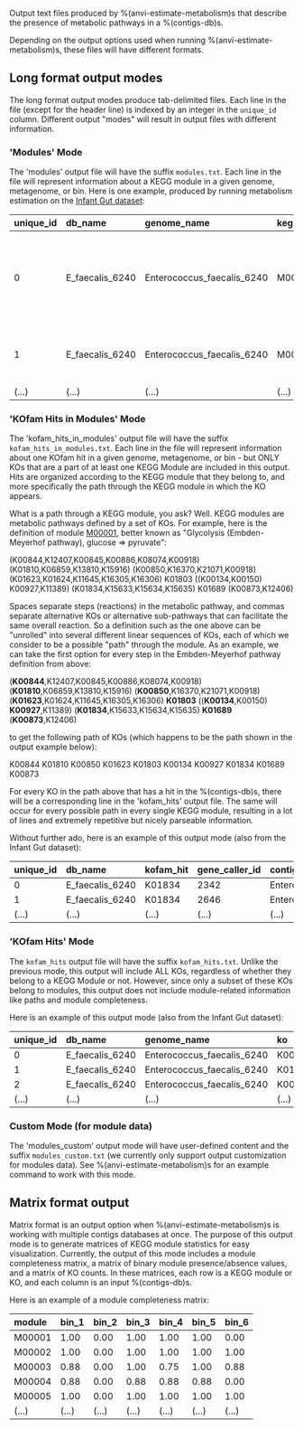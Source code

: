 Output text files produced by %(anvi-estimate-metabolism)s that describe the presence of metabolic pathways in a %(contigs-db)s.

Depending on the output options used when running %(anvi-estimate-metabolism)s, these files will have different formats.

## Long format output modes

The long format output modes produce tab-delimited files. Each line in the file (except for the header line) is indexed by an integer in the `unique_id` column. Different output "modes" will result in output files with different information.

### 'Modules' Mode

The 'modules' output file will have the suffix `modules.txt`. Each line in the file will represent information about a KEGG module in a given genome, metagenome, or bin. Here is one example, produced by running metabolism estimation on the [Infant Gut dataset](http://merenlab.org/tutorials/infant-gut/):

| unique_id | db_name | genome_name | kegg_module | module_name | module_class | module_category | module_subcategory | module_definition | kofam_hits_in_module | gene_caller_ids_in_module | module_completeness | module_is_complete |
|:--|:--|:--|:--|:--|:--|:--|:--|:--|:--|:--|:--|:--|
| 0 | E_faecalis_6240 | Enterococcus_faecalis_6240 | M00001 | Glycolysis (Embden-Meyerhof pathway), glucose => pyruvate | Pathway modules | Carbohydrate metabolism | Central carbohydrate metabolism | """(K00844,K12407,K00845,K00886,K08074,K00918) (K01810,K06859,K13810,K15916) (K00850,K16370,K21071,K00918) (K01623,K01624,K11645,K16305,K16306) K01803 ((K00134,K00150) K00927,K11389) (K01834,K15633,K15634,K15635) K01689 (K00873,K12406)""" | K01834,K00134,K00873,K01689,K01624,K01803,K00927,K00850,K01810,K00845 | 2342,2646,1044,642,226,1041,348,1042,1043,225,600,1608 | 1.0 | True |
| 1 | E_faecalis_6240 | Enterococcus_faecalis_6240 | M00002 | Glycolysis, core module involving three-carbon compounds | Pathway modules | Carbohydrate metabolism | Central carbohydrate metabolism | """K01803 ((K00134,K00150) K00927,K11389) (K01834,K15633,K15634,K15635) K01689 (K00873,K12406)""" | K01834,K00134,K00873,K01689,K01803,K00927 | 2342,2646,1044,642,226,1041,1042,1043 | 1.0 | True |
|(...)|(...)|(...)|(...)|(...)|(...)|(...)|(...)|(...)|(...)|(...)|(...)|(...)|

### 'KOfam Hits in Modules' Mode

The 'kofam_hits_in_modules' output file will have the suffix `kofam_hits_in_modules.txt`. Each line in the file will represent information about one KOfam hit in a given genome, metagenome, or bin - but ONLY KOs that are a part of at least one KEGG Module are included in this output. Hits are organized according to the KEGG module that they belong to, and more specifically the path through the KEGG module in which the KO appears.

What is a path through a KEGG module, you ask? Well. KEGG modules are metabolic pathways defined by a set of KOs. For example, here is the definition of module [M00001](https://www.genome.jp/kegg-bin/show_module?M00001), better known as "Glycolysis (Embden-Meyerhof pathway), glucose => pyruvate":

(K00844,K12407,K00845,K00886,K08074,K00918) (K01810,K06859,K13810,K15916) (K00850,K16370,K21071,K00918) (K01623,K01624,K11645,K16305,K16306) K01803 ((K00134,K00150) K00927,K11389) (K01834,K15633,K15634,K15635) K01689 (K00873,K12406)

Spaces separate steps (reactions) in the metabolic pathway, and commas separate alternative KOs or alternative sub-pathways that can facilitate the same overall reaction. So a definition such as the one above can be "unrolled" into several different linear sequences of KOs, each of which we consider to be a possible "path" through the module. As an example, we can take the first option for every step in the Embden-Meyerhof pathway definition from above:

(**K00844**,K12407,K00845,K00886,K08074,K00918) (**K01810**,K06859,K13810,K15916) (**K00850**,K16370,K21071,K00918) (**K01623**,K01624,K11645,K16305,K16306) **K01803** ((**K00134**,K00150) **K00927**,K11389) (**K01834**,K15633,K15634,K15635) **K01689** (**K00873**,K12406)

to get the following path of KOs (which happens to be the path shown in the output example below):

K00844 K01810 K00850 K01623 K01803 K00134 K00927 K01834 K01689 K00873

For every KO in the path above that has a hit in the %(contigs-db)s, there will be a corresponding line in the 'kofam_hits' output file. The same will occur for every possible path in every single KEGG module, resulting in a lot of lines and extremely repetitive but nicely parseable information.

Without further ado, here is an example of this output mode (also from the Infant Gut dataset):

| unique_id | db_name | kofam_hit | gene_caller_id | contig | path_id | path | path_completeness | genome_name | kegg_module | module_completeness | module_is_complete |
|:--|:--|:--|:--|:--|:--|:--|:--|:--|:--|:--|:--|
| 0 | E_faecalis_6240 | K01834 | 2342 | Enterococcus_faecalis_6240_contig_00003_chromosome | 0 | K00844,K01810,K00850,K01623,K01803,K00134,K00927,K01834,K01689,K00873 | 0.8 | Enterococcus_faecalis_6240 | M00001 | 1.0 | True |
| 1 | E_faecalis_6240 | K01834 | 2646 | Enterococcus_faecalis_6240_contig_00003_chromosome | 0 | K00844,K01810,K00850,K01623,K01803,K00134,K00927,K01834,K01689,K00873 | 0.8 | Enterococcus_faecalis_6240 | M00001 | 1.0 | True |
|(...)|(...)|(...)|(...)|(...)|(...)|(...)|(...)|(...)|(...)|(...)|(...)|

### 'KOfam Hits' Mode

The `kofam_hits` output file will have the suffix `kofam_hits.txt`. Unlike the previous mode, this output will include ALL KOs, regardless of whether they belong to a KEGG Module or not. However, since only a subset of these KOs belong to modules, this output does not include module-related information like paths and module completeness.

Here is an example of this output mode (also from the Infant Gut dataset):

unique_id | db_name | genome_name | ko | gene_caller_id | contig | modules_with_ko
|:--|:--|:--|:--|:--|:--|:--|
0 | E_faecalis_6240 | Enterococcus_faecalis_6240 | K00845 | 1608 | Enterococcus_faecalis_6240_contig_00003_chromosome | M00001,M00549,M00892,M00909
1 | E_faecalis_6240 | Enterococcus_faecalis_6240 | K01810 | 600 | Enterococcus_faecalis_6240_contig_00003_chromosome | M00001,M00004,M00114,M00892,M00909
2 | E_faecalis_6240 | Enterococcus_faecalis_6240 | K00850 | 225 | Enterococcus_faecalis_6240_contig_00003_chromosome | M00001,M00345
|(...)|(...)|(...)|(...)|(...)|(...)|(...)|

### Custom Mode (for module data)

The 'modules_custom' output mode will have user-defined content and the suffix `modules_custom.txt` (we currently only support output customization for modules data). See %(anvi-estimate-metabolism)s for an example command to work with this mode.

## Matrix format output

Matrix format is an output option when %(anvi-estimate-metabolism)s is working with multiple contigs databases at once. The purpose of this output mode is to generate matrices of KEGG module statistics for easy visualization. Currently, the output of this mode includes a module completeness matrix, a matrix of binary module presence/absence values, and a matrix of KO counts. In these matrices, each row is a KEGG module or KO, and each column is an input %(contigs-db)s.

Here is an example of a module completeness matrix:

| module | bin_1 | bin_2 | bin_3 | bin_4 | bin_5 | bin_6 |
|:--|:--|:--|:--|:--|:--|:--|
| M00001 | 1.00 | 0.00 | 1.00 | 1.00 | 1.00 | 0.00 |
| M00002 | 1.00 | 0.00 | 1.00 | 1.00 | 1.00 | 1.00 |
| M00003 | 0.88 | 0.00 | 1.00 | 0.75 | 1.00 | 0.88 |
| M00004 | 0.88 | 0.00 | 0.88 | 0.88 | 0.88 | 0.00 |
| M00005 | 1.00 | 0.00 | 1.00 | 1.00 | 1.00 | 1.00 |
|(...) | (...) | (...) | (...) | (...) | (...) | (...) |
